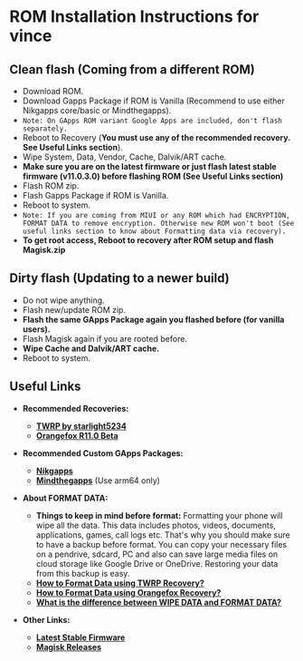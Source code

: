 # ROM Installation Instructions for vince

## Clean flash (Coming from a different ROM)
- Download ROM.
- Download Gapps Package if ROM is Vanilla (Recommend to use either Nikgapps core/basic or Mindthegapps).
- `Note: On GApps ROM variant Google Apps are included, don't flash separately.`
- Reboot to Recovery (**You must use any of the recommended recovery. See Useful Links section**).
- Wipe System, Data, Vendor, Cache, Dalvik/ART cache.
- **Make sure you are on the latest firmware or just flash latest stable firmware (v11.0.3.0) before flashing ROM (See Useful Links section)**
- Flash ROM zip.
- Flash Gapps Package if ROM is Vanilla.
- Reboot to system.
- `Note: If you are coming from MIUI or any ROM which had ENCRYPTION, FORMAT DATA to remove encryption. Otherwise new ROM won't boot (See useful links section to know about Formatting data via recovery).`
- **To get root access, Reboot to recovery after ROM setup and flash Magisk.zip**

## Dirty flash (Updating to a newer build)
- Do not wipe anything.
- Flash new/update ROM zip.
- **Flash the same GApps Package again you flashed before (for vanilla users).**
- Flash Magisk again if you are rooted before.
- **Wipe Cache and Dalvik/ART cache.**
- Reboot to system.

## Useful Links
- **Recommended Recoveries:**
  * <a href="https://github.com/starlight5234/android_device_xiaomi_vince-twrp/releases/download/r1/recovery.img" target="blank">**TWRP by starlight5234**</a>
  * <a href="https://archive.orangefox.download/OrangeFox-Beta/vince/OrangeFox-R11.0_0-Beta-vince.zip" target="blank">**Orangefox R11.0 Beta**</a>

- **Recommended Custom GApps Packages:**
  * <a href="https://nikgapps.com/" target="blank">**Nikgapps**</a>
  * <a href="http://downloads.codefi.re/jdcteam/javelinanddart/gapps" target="blank">**Mindthegapps**</a> (Use arm64 only)

- **About FORMAT DATA:**
  * **Things to keep in mind before format:** Formatting your phone will wipe all the data. This data includes photos, videos, documents, applications, games, call logs etc. That's why you should make sure to have a backup before format. You can copy your necessary files on a pendrive, sdcard, PC and also can save large media files on cloud storage like Google Drive or OneDrive. Restoring your data from this backup is easy.
  * <a href="https://youtu.be/tkdmKkAhgAs" target="blank">**How to Format Data using TWRP Recovery?**</a>
  * <a href="https://youtu.be/aEehSo3ZcZ0" target="blank">**How to Format Data using Orangefox Recovery?**</a>
  * <a href="https://youtube.com/shorts/2MruTGWgj_I?feature=share" target="blank">**What is the difference between WIPE DATA and FORMAT DATA?**</a>

- **Other Links:**
  * <a href="https://xiaomifirmwareupdater.com/firmware/vince/" target="blank">**Latest Stable Firmware**</a>
  * <a href="https://github.com/topjohnwu/Magisk/releases" target="blank">**Magisk Releases**</a>
